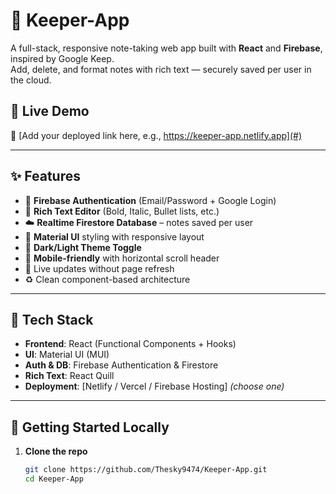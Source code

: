 # 📝 Keeper-App

A full-stack, responsive note-taking web app built with **React** and **Firebase**, inspired by Google Keep.  
Add, delete, and format notes with rich text — securely saved per user in the cloud.

## 🚀 Live Demo

🔗 [Add your deployed link here, e.g., https://keeper-app.netlify.app](#)

---

## ✨ Features

- 🔐 **Firebase Authentication** (Email/Password + Google Login)
- 🧠 **Rich Text Editor** (Bold, Italic, Bullet lists, etc.)
- ☁️ **Realtime Firestore Database** – notes saved per user
- 🎨 **Material UI** styling with responsive layout
- 🌙 **Dark/Light Theme Toggle**
- 📱 **Mobile-friendly** with horizontal scroll header
- 🔄 Live updates without page refresh
- ♻️ Clean component-based architecture

---

## 🧰 Tech Stack

- **Frontend**: React (Functional Components + Hooks)
- **UI**: Material UI (MUI)
- **Auth & DB**: Firebase Authentication & Firestore
- **Rich Text**: React Quill
- **Deployment**: [Netlify / Vercel / Firebase Hosting] *(choose one)*

---

## 🧪 Getting Started Locally

1. **Clone the repo**
   ```bash
   git clone https://github.com/Thesky9474/Keeper-App.git
   cd Keeper-App
